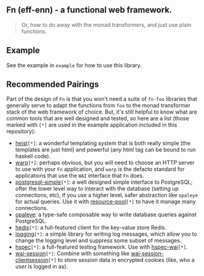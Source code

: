 ## Fn (eff-enn) - a functional web framework.

> Or, how to do away with the monad transformers, and just use plain
> functions.

## Example

See the example in `example` for how to use this library.

## Recommended Pairings

Part of the design of `Fn` is that you won't need a suite of `fn-foo`
libraries that generally serve to adapt the functions from `foo` to
the monad transformer stack of the web framework of choice. But, it's
still helpful to know what are common tools that are well designed and
tested, so here are a list (those marked with `[*]` are used in the
example application included in this repository):

- [heist](http://hackage.haskell.org/package/heist)`[*]`: a wonderful
  templating system that is both really simple (the templates are just
  html) and powerful (any html tag can be bound to run haskell code).
- [warp](http://hackage.haskell.org/package/warp)`[*]`: perhaps obvious,
  but you will need to choose an HTTP server to use with your `Fn`
  application, and `warp` is the defacto standard for applications that
  use the `WAI` interface that `Fn` does.
- [postgresql-simple](https://hackage.haskell.org/package/postgresql-simple)`[*]`:
  a well designed simple interface to PostgreSQL; ofter the lower
  level way to interact with the database (setting up connections,
  etc), if you use a higher level, safer abstraction like `opaleye`
  for actual queries. Use it with
  [resource-pool](https://hackage.haskell.org/package/resource-pool)`[*]`
  to have it manage many connections.
- [opaleye](https://hackage.haskell.org/package/opaleye): a type-safe
  composable way to write database queries against PostgreSQL.
- [hedis](https://hackage.haskell.org/package/hedis)`[*]`: a full-featured
  client for the key-value store Redis.
- [logging](https://hackage.haskell.org/package/logging)`[*]`: a simple
  library for writing log messages, which allow you to change the
  logging level and suppress some subset of messages.
- [hspec](https://hackage.haskell.org/package/hspec)`[*]`: a full-featured
  testing framework. Use with
  [hspec-wai](https://hackage.haskell.org/package/hspec-wai)`[*]`.
- [wai-session](https://hackage.haskell.org/package/wai-session)`[*]`:
  Combine with something like
  [wai-session-clientsession](https://hackage.haskell.org/package/wai-session-clientsession)`[*]`
  to store session data in encrypted cookies (like, who a user is
  logged in as).
